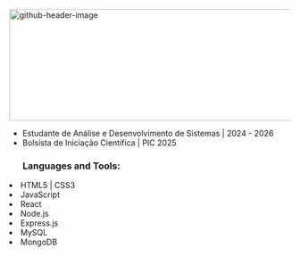 <img width="661" height="200" alt="github-header-image" src="https://github.com/user-attachments/assets/f55465ee-626e-4ab2-8019-032e4fd612d5" />

<UL>
  <li>Estudante de Análise e Desenvolvimento de Sistemas | 2024 - 2026</li>
  <li>Bolsista de Iniciação Científica | PIC 2025</li>
<h3 align="left">Languages and Tools:</h3>
</UL>
  <li>HTML5 | CSS3</li>
  <li>JavaScript</li>
  <li>React</li>
  <li>Node.js</li>
  <li>Express.js</li>
  <li>MySQL</li>
  <li>MongoDB</li>
</UL>
